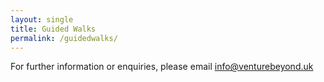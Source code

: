 ```yaml
---
layout: single
title: Guided Walks
permalink: /guidedwalks/
---
```



For further information or enquiries, please email info@venturebeyond.uk
